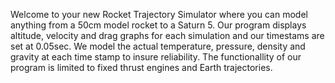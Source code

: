 Welcome to your new Rocket Trajectory Simulator where you can model anything from a 50cm model rocket to a Saturn 5.
Our program displays altitude, velocity and drag graphs for each simulation and our timestams are set at 0.05sec.
We model the actual temperature, pressure, density and gravity at each time stamp to insure reliability. 
The functionallity of our program is limited to fixed thrust engines and Earth trajectories.
